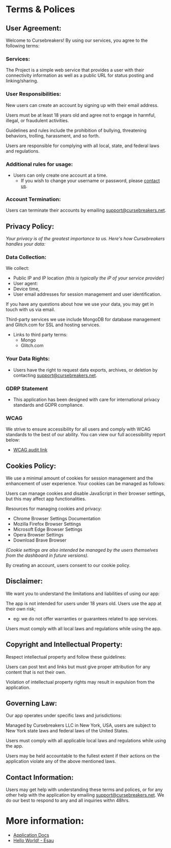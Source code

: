 # Terms & Polices

## User Agreement:
Welcome to Cursebreakers! By using our services, you agree to the following terms:

### Services:

The Project is a simple web service that provides a user with their connectivity information as well as a public URL for status posting and linking/sharing.

### User Responsibilities:

New users can create an account by signing up with their email address.

Users must be at least 18 years old and agree not to engage in harmful, illegal, or fraudulent activities.

Guidelines and rules include the prohibition of bullying, threatening behaviors, trolling, harassment, and so forth.

Users are responsible for complying with all local, state, and federal laws and regulations.

### Additional rules for usage:
- Users can only create one account at a time. 
    - If you wish to change your username or password, please [contact us](mailto:support@cursebreakers.net).

### Account Termination:
Users can terminate their accounts by emailing support@cursebreakers.net.

## Privacy Policy:
*Your privacy is of the greatest importance to us. Here's how Cursebreakers handles your data:*

### Data Collection:

We collect:
- Public IP and IP location *(this is typically the iP of your service provider)*
- User agent:
- Device time, 
- User email addresses for session management and user identification.

If you have any questions about how we use your data, you may get in touch with us via email.

Third-party services we use include MongoDB for database management and Glitch.com for SSL and hosting services.
- Links to third party terms: 
    - Mongo
    - Glitch.com

### Your Data Rights:
- Users have the right to request data exports, archives, or deletion by contacting [support@cursebreakers.net](mailto:support@cursebreakers.net).

### GDRP Statement

- This application has been designed with care for international privacy standards and GDPR compliance.

### WCAG

We strive to ensure accessibility for all users and comply with WCAG standards to the best of our ability. You can view our full accessibility report below:

- [WCAG audit link](/docs/accessibility)

## Cookies Policy:
We use a minimal amount of cookies for session management and the enhancement of user experience. Your cookies can be managed as follows:

Users can manage cookies and disable JavaScript in their browser settings, but this may affect app functionalities.

Resources for managing cookies and privacy:
- Chrome Browser Settings Documentation
- Mozilla Firefox Browser Settings
- Microsoft Edge Browser Settings
- Opera Browser Settings
- Download Brave Browser

*(Cookie settings are also intended be managed by the users themselves from the dashboard in future versions).*

By creating an account, users consent to our cookie policy.

## Disclaimer:

We want you to understand the limitations and liabilities of using our app:

The app is not intended for users under 18 years old.
Users use the app at their own risk; 
- eg: we do not offer warranties or guarantees related to app services.

Users must comply with all local laws and regulations while using the app.

## Copyright and Intellectual Property:

Respect intellectual property and follow these guidelines:

Users can post text and links but must give proper attribution for any content that is not their own.

Violation of intellectual property rights may result in expulsion from the application.

## Governing Law:

Our app operates under specific laws and jurisdictions:

Managed by Cursebreakers LLC in New York, USA, users are subject to New York state laws and federal laws of the United States.

Users must comply with all applicable local laws and regulations while using the app.

Users may be held accountable to the fullest extent if their actions on the application violate any of the above mentioned laws.

## Contact Information:

Users may get help with understanding these terms and polices, or for any other help with the application by emailing [support@cursebreakers.net](mailtO:support@cursebreakers.net). We do our best to respond to any and all inquiries withn 48hrs.

# More information:

- [Application Docs](/docs)
- [Hello World! - Esau](/docs/hello)
